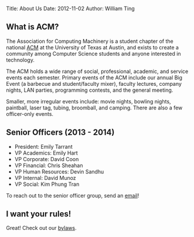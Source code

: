 Title: About Us
Date: 2012-11-02
Author: William Ting

## What is ACM?

The Association for Computing Machinery is a student chapter of the national
[ACM][acm] at the University of Texas at Austin, and exists to create a
community among Computer Science students and anyone interested in technology.

The ACM holds a wide range of social, professional, academic, and service events
each semester. Primary events of the ACM include our annual Big Event (a
barbecue and student/faculty mixer), faculty lectures, company nights, LAN
parties, programming contests, and the general meeting.

Smaller, more irregular events include: movie nights, bowling nights, paintball,
laser tag, tubing, broomball, and camping.  There are also a few officer-only
events.

## Senior Officers (2013 - 2014)

- President: Emily Tarrant
- VP Academics: Emily Hart
- VP Corporate: David Coon
- VP Financial: Chris Sheahan
- VP Human Resources: Devin Sandhu
- VP Internal: David Munoz
- VP Social: Kim Phung Tran

To reach out to the senior officer group, send an
<a href="http://www.google.com/recaptcha/mailhide/d?k=01nSTSDdRoasei9yq9TRrF2w==&amp;c=HyzCkW9991-A87glm9uxZhIs5J2ZRCKzQHnU4JXYffc="
onclick="window.open('http://www.google.com/recaptcha/mailhide/d?k\07501nSTSDdRoasei9yq9TRrF2w\75\75\46c\75HyzCkW9991-A87glm9uxZhIs5J2ZRCKzQHnU4JXYffc\075',
'', 'toolbar=0,scrollbars=0,location=0,statusbar=0,menubar=0,resizable=0,width=500,height=300');
return false;" title="Reveal this e-mail address">email</a>!

## I want your rules!

Great! Check out our [bylaws][bylaws].

[acm]: http://www.acm.org/
[bylaws]: http://www.utacm.org/static/pdfs/bylaws.pdf
